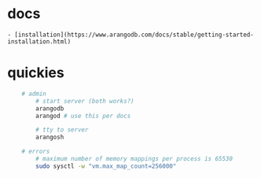 # docs 
	- [installation](https://www.arangodb.com/docs/stable/getting-started-installation.html)



# quickies 
```sh
	# admin  
		# start server (both works?)
		arangodb
		arangod # use this per docs

		# tty to server 
		arangosh

	# errors 
		# maximum number of memory mappings per process is 65530
		sudo sysctl -w "vm.max_map_count=256000"



```